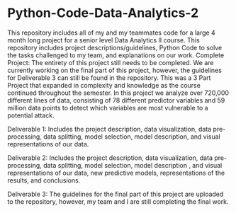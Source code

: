 # Python-Code-Data-Analytics-2
This repository includes all of my and my teammates code for a large 4 month long project for a senior level Data Analytics II course.
This repository includes project descriptions/guidelines, Python Code to solve the tasks challenged to my team, and explanations on our 
work. Complete Project: The entirety of this project still needs to be completed. We are currently working on the final part of this 
project, however, the guidelines for Deliverable 3 can still be found in the repository. This was a 3 Part Project that expanded in 
complexity and knowledge as the course continued throughout the semester. In this project we analyze over 720,000 different lines of data, 
consisting of 78 different predictor variables and 59 million data points to detect which variables are most vulnerable to a potential attack. 

Deliverable 1: Includes the project description, data visualization, data pre-processing, data splitting, model selection, model description,
and visual representations of our data. 

Deliverable 2: Includes the project description, data visualization, data pre-processing, data splitting, model selection, model description
, and visual representations of our data, new predictive models, representations of the results, and conclusions. 

Deliverable 3: The guidelines for the final part of this project are uploaded to the repository, however, my team and I are still completing 
the final work.
